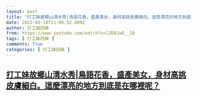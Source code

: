 ```yaml
---
layout: post
title: "打工妹故鄉山清水秀|鳥語花香，盛產美女，身材高挑皮膚細白。這麼漂亮的地方到底是在哪裡呢？"
date: 2022-02-18T11:00:52.000Z
author: 打工妹四妹
from: https://www.youtube.com/watch?v=l2D9Ja0__I8
tags: [ 打工妹四妹 ]
comments: True
categories: [ 打工妹四妹 ]
---
```

<!--1645182052000-->
[打工妹故鄉山清水秀|鳥語花香，盛產美女，身材高挑皮膚細白。這麼漂亮的地方到底是在哪裡呢？](https://www.youtube.com/watch?v=l2D9Ja0__I8)
------

<div>

</div>
